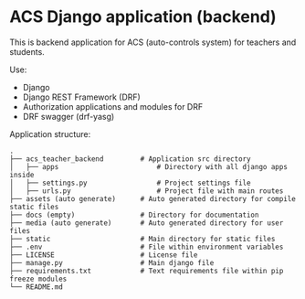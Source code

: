 # ACS Django application (backend)

This is backend application for ACS (auto-controls system) 
for teachers and students.

Use:
- Django
- Django REST Framework (DRF)
- Authorization applications and modules for DRF
- DRF swagger (drf-yasg)

Application structure:

    .
    ├── acs_teacher_backend         # Application src directory
    │   ├── apps                        # Directory with all django apps inside
    │   ├── settings.py                 # Project settings file
    │   ├── urls.py                     # Project file with main routes
    ├── assets (auto generate)      # Auto generated directory for compile static files
    ├── docs (empty)                # Directory for documentation
    ├── media (auto generate)       # Auto generated directory for user files
    ├── static                      # Main directory for static files
    ├── .env                        # File within environment variables
    ├── LICENSE                     # License file
    ├── manage.py                   # Main django file
    ├── requirements.txt            # Text requirements file within pip freeze modules
    └── README.md                   
